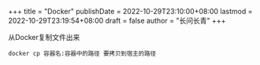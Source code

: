 +++
title = "Docker"
publishDate = 2022-10-29T23:10:00+08:00
lastmod = 2022-10-29T23:19:54+08:00
draft = false
author = "长问长青"
+++

从Docker复制文件出来

```nil
docker cp 容器名:容器中的路径 要拷贝到宿主的路径
```
